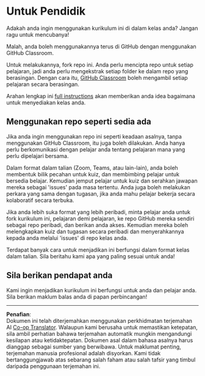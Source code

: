 <!--
CO_OP_TRANSLATOR_METADATA:
{
  "original_hash": "a094ef9927883de1cfcee51dbd143381",
  "translation_date": "2025-08-29T11:46:15+00:00",
  "source_file": "lessons/0-course-setup/for-teachers.md",
  "language_code": "ms"
}
-->
# Untuk Pendidik

Adakah anda ingin menggunakan kurikulum ini di dalam kelas anda? Jangan ragu untuk mencubanya!

Malah, anda boleh menggunakannya terus di GitHub dengan menggunakan GitHub Classroom.

Untuk melakukannya, fork repo ini. Anda perlu mencipta repo untuk setiap pelajaran, jadi anda perlu mengekstrak setiap folder ke dalam repo yang berasingan. Dengan cara itu, [GitHub Classroom](https://classroom.github.com/classrooms) boleh mengambil setiap pelajaran secara berasingan.

Arahan lengkap ini [full instructions](https://github.blog/2020-03-18-set-up-your-digital-classroom-with-github-classroom/) akan memberikan anda idea bagaimana untuk menyediakan kelas anda.

## Menggunakan repo seperti sedia ada

Jika anda ingin menggunakan repo ini seperti keadaan asalnya, tanpa menggunakan GitHub Classroom, itu juga boleh dilakukan. Anda hanya perlu berkomunikasi dengan pelajar anda tentang pelajaran mana yang perlu dipelajari bersama.

Dalam format dalam talian (Zoom, Teams, atau lain-lain), anda boleh membentuk bilik pecahan untuk kuiz, dan membimbing pelajar untuk bersedia belajar. Kemudian jemput pelajar untuk kuiz dan serahkan jawapan mereka sebagai 'issues' pada masa tertentu. Anda juga boleh melakukan perkara yang sama dengan tugasan, jika anda mahu pelajar bekerja secara kolaboratif secara terbuka.

Jika anda lebih suka format yang lebih peribadi, minta pelajar anda untuk fork kurikulum ini, pelajaran demi pelajaran, ke repo GitHub mereka sendiri sebagai repo peribadi, dan berikan anda akses. Kemudian mereka boleh melengkapkan kuiz dan tugasan secara peribadi dan menyerahkannya kepada anda melalui 'issues' di repo kelas anda.

Terdapat banyak cara untuk menjadikan ini berfungsi dalam format kelas dalam talian. Sila beritahu kami apa yang paling sesuai untuk anda!

## Sila berikan pendapat anda

Kami ingin menjadikan kurikulum ini berfungsi untuk anda dan pelajar anda. Sila berikan maklum balas anda di papan perbincangan!

---

**Penafian**:  
Dokumen ini telah diterjemahkan menggunakan perkhidmatan terjemahan AI [Co-op Translator](https://github.com/Azure/co-op-translator). Walaupun kami berusaha untuk memastikan ketepatan, sila ambil perhatian bahawa terjemahan automatik mungkin mengandungi kesilapan atau ketidaktepatan. Dokumen asal dalam bahasa asalnya harus dianggap sebagai sumber yang berwibawa. Untuk maklumat penting, terjemahan manusia profesional adalah disyorkan. Kami tidak bertanggungjawab atas sebarang salah faham atau salah tafsir yang timbul daripada penggunaan terjemahan ini.